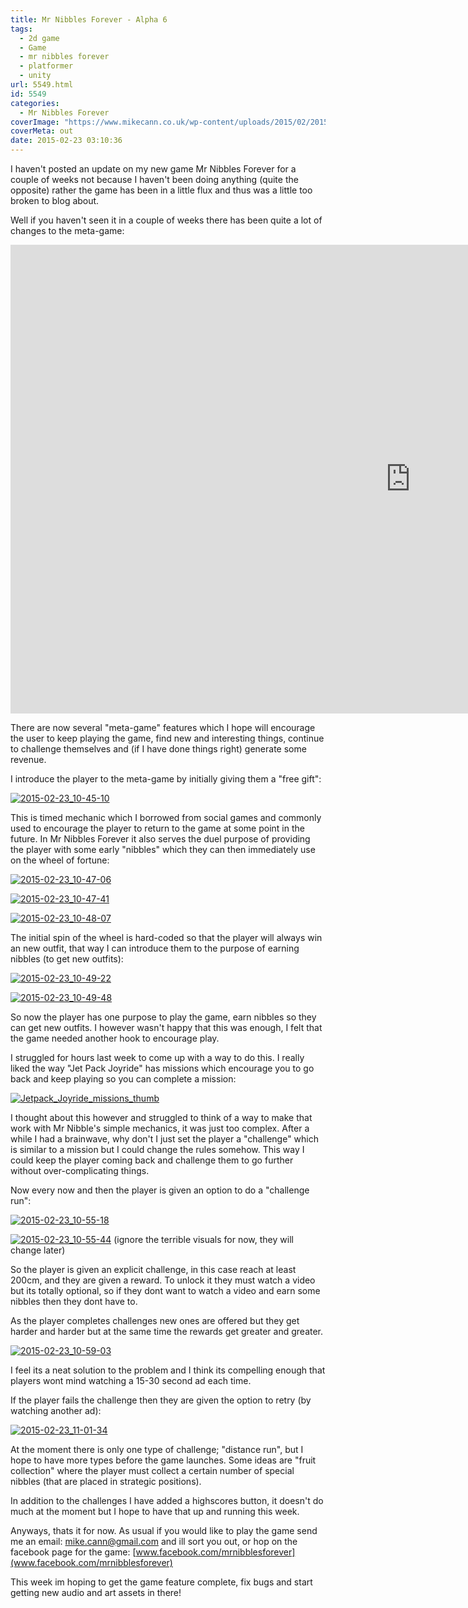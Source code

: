 ```yaml
---
title: Mr Nibbles Forever - Alpha 6
tags:
  - 2d game
  - Game
  - mr nibbles forever
  - platformer
  - unity
url: 5549.html
id: 5549
categories:
  - Mr Nibbles Forever
coverImage: "https://www.mikecann.co.uk/wp-content/uploads/2015/02/2015-02-23_10-30-33.png"
coverMeta: out
date: 2015-02-23 03:10:36
---
```


I haven't posted an update on my new game Mr Nibbles Forever for a couple of weeks not because I haven't been doing anything (quite the opposite) rather the game has been in a little flux and thus was a little too broken to blog about.

<!-- more -->

Well if you haven't seen it in a couple of weeks there has been quite a lot of changes to the meta-game:

<iframe width="1280" height="750" src="https://www.youtube.com/embed/3hzO1Io995o" frameborder="0" allowfullscreen></iframe>

There are now several "meta-game" features which I hope will encourage the user to keep playing the game, find new and interesting things, continue to challenge themselves and (if I have done things right) generate some revenue.

I introduce the player to the meta-game by initially giving them a "free gift":

[![2015-02-23_10-45-10](https://www.mikecann.co.uk/wp-content/uploads/2015/02/2015-02-23_10-45-10-1024x756.png)](https://www.mikecann.co.uk/wp-content/uploads/2015/02/2015-02-23_10-45-10.png)

This is timed mechanic which I borrowed from social games and commonly used to encourage the player to return to the game at some point in the future. In Mr Nibbles Forever it also serves the duel purpose of providing the player with some early "nibbles" which they can then immediately use on the wheel of fortune:

[![2015-02-23_10-47-06](https://www.mikecann.co.uk/wp-content/uploads/2015/02/2015-02-23_10-47-06-1024x764.png)](https://www.mikecann.co.uk/wp-content/uploads/2015/02/2015-02-23_10-47-06.png)

[![2015-02-23_10-47-41](https://www.mikecann.co.uk/wp-content/uploads/2015/02/2015-02-23_10-47-41-1024x768.png)](https://www.mikecann.co.uk/wp-content/uploads/2015/02/2015-02-23_10-47-41.png)

[![2015-02-23_10-48-07](https://www.mikecann.co.uk/wp-content/uploads/2015/02/2015-02-23_10-48-07-1024x765.png)](https://www.mikecann.co.uk/wp-content/uploads/2015/02/2015-02-23_10-48-07.png)

The initial spin of the wheel is hard-coded so that the player will always win an new outfit, that way I can introduce them to the purpose of earning nibbles (to get new outfits):

[![2015-02-23_10-49-22](https://www.mikecann.co.uk/wp-content/uploads/2015/02/2015-02-23_10-49-22-1024x763.png)](https://www.mikecann.co.uk/wp-content/uploads/2015/02/2015-02-23_10-49-22.png)

[![2015-02-23_10-49-48](https://www.mikecann.co.uk/wp-content/uploads/2015/02/2015-02-23_10-49-48-1024x766.png)](https://www.mikecann.co.uk/wp-content/uploads/2015/02/2015-02-23_10-49-48.png)

So now the player has one purpose to play the game, earn nibbles so they can get new outfits. I however wasn't happy that this was enough, I felt that the game needed another hook to encourage play.

I struggled for hours last week to come up with a way to do this. I really liked the way "Jet Pack Joyride" has missions which encourage you to go back and keep playing so you can complete a mission:

[![Jetpack_Joyride_missions_thumb](https://www.mikecann.co.uk/wp-content/uploads/2015/02/Jetpack_Joyride_missions_thumb.png)](https://www.mikecann.co.uk/wp-content/uploads/2015/02/Jetpack_Joyride_missions_thumb.png)

I thought about this however and struggled to think of a way to make that work with Mr Nibble's simple mechanics, it was just too complex. After a while I had a brainwave, why don't I just set the player a "challenge" which is similar to a mission but I could change the rules somehow. This way I could keep the player coming back and challenge them to go further without over-complicating things.

Now every now and then the player is given an option to do a "challenge run":

[![2015-02-23_10-55-18](https://www.mikecann.co.uk/wp-content/uploads/2015/02/2015-02-23_10-55-18-1024x762.png)](https://www.mikecann.co.uk/wp-content/uploads/2015/02/2015-02-23_10-55-18.png)

[![2015-02-23_10-55-44](https://www.mikecann.co.uk/wp-content/uploads/2015/02/2015-02-23_10-55-44-1024x767.png)](https://www.mikecann.co.uk/wp-content/uploads/2015/02/2015-02-23_10-55-44.png)
(ignore the terrible visuals for now, they will change later)

So the player is given an explicit challenge, in this case reach at least 200cm, and they are given a reward. To unlock it they must watch a video but its totally optional, so if they dont want to watch a video and earn some nibbles then they dont have to.

As the player completes challenges new ones are offered but they get harder and harder but at the same time the rewards get greater and greater.

[![2015-02-23_10-59-03](https://www.mikecann.co.uk/wp-content/uploads/2015/02/2015-02-23_10-59-03-1024x765.png)](https://www.mikecann.co.uk/wp-content/uploads/2015/02/2015-02-23_10-59-03.png)

I feel its a neat solution to the problem and I think its compelling enough that players wont mind watching a 15-30 second ad each time.

If the player fails the challenge then they are given the option to retry (by watching another ad):

[![2015-02-23_11-01-34](https://www.mikecann.co.uk/wp-content/uploads/2015/02/2015-02-23_11-01-34-1024x767.png)](https://www.mikecann.co.uk/wp-content/uploads/2015/02/2015-02-23_11-01-34.png)

At the moment there is only one type of challenge; "distance run", but I hope to have more types before the game launches. Some ideas are "fruit collection" where the player must collect a certain number of special nibbles (that are placed in strategic positions).

In addition to the challenges I have added a highscores button, it doesn't do much at the moment but I hope to have that up and running this week.

Anyways, thats it for now. As usual if you would like to play the game send me an email: mike.cann@gmail.com and ill sort you out, or hop on the facebook page for the game: [www.facebook.com/mrnibblesforever](www.facebook.com/mrnibblesforever)

This week im hoping to get the game feature complete, fix bugs and start getting new audio and art assets in there!
